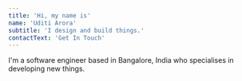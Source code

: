 ```yaml
---
title: 'Hi, my name is'
name: 'Uditi Arora'
subtitle: 'I design and build things.'
contactText: 'Get In Touch'
---
```


I'm a software engineer based in Bangalore, India who specialises in developing new things.
